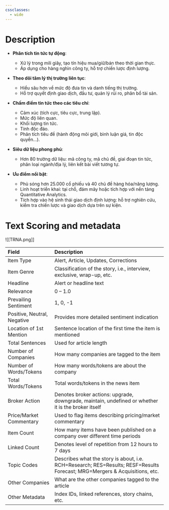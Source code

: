 ```yaml
---
cssclasses:
  - wide
---
```

# Description
- **Phân tích tin tức tự động**:
  - Xử lý trong mili giây, tạo tín hiệu mua/giữ/bán theo thời gian thực.
  - Áp dụng cho hàng nghìn công ty, hỗ trợ chiến lược định lượng.

- **Theo dõi tâm lý thị trường liên tục**:
  - Hiểu sâu hơn về mức độ đưa tin và danh tiếng thị trường.
  - Hỗ trợ quyết định giao dịch, đầu tư, quản lý rủi ro, phân bổ tài sản.

- **Chấm điểm tin tức theo các tiêu chí**:
  - Cảm xúc (tích cực, tiêu cực, trung lập).
  - Mức độ liên quan.
  - Khối lượng tin tức.
  - Tính độc đáo.
  - Phân tích tiêu đề (hành động môi giới, bình luận giá, tin độc quyền...).

- **Siêu dữ liệu phong phú**:
  - Hơn 80 trường dữ liệu: mã công ty, mã chủ đề, giai đoạn tin tức, phân loại ngành/địa lý, liên kết bài viết tương tự.

- **Ưu điểm nổi bật**:
  - Phủ sóng hơn 25.000 cổ phiếu và 40 chủ đề hàng hóa/năng lượng.
  - Linh hoạt triển khai: tại chỗ, đám mây hoặc tích hợp với nền tảng Quantitative Analytics.
  - Tích hợp vào hệ sinh thái giao dịch định lượng: hỗ trợ nghiên cứu, kiểm tra chiến lược và giao dịch dựa trên sự kiện.
# Text Scoring and metadata
![[TRNA.png]]

| Field                       | Description                                                                                                                |
| :-------------------------- | :------------------------------------------------------------------------------------------------------------------------- |
| Item Type                   | Alert, Article, Updates, Corrections                                                                                       |
| Item Genre                  | Classification of the story, i.e., interview, exclusive, wrap-up, etc.                                                     |
| Headline                    | Alert or headline text                                                                                                     |
| Relevance                   | 0 – 1.0                                                                                                                    |
| Prevailing Sentiment        | 1, 0, -1                                                                                                                   |
| Positive, Neutral, Negative | Provides more detailed sentiment indication                                                                                |
| Location of 1st Mention     | Sentence location of the first time the item is mentioned                                                                  |
| Total Sentences             | Used for article length                                                                                                    |
| Number of Companies         | How many companies are tagged to the item                                                                                  |
| Number of Words/Tokens      | How many words/tokens are about the company                                                                                |
| Total Words/Tokens          | Total words/tokens in the news item                                                                                        |
| Broker Action               | Denotes broker actions: upgrade, downgrade, maintain, undefined or whether it is the broker itself                         |
| Price/Market Commentary     | Used to flag items describing pricing/market commentary                                                                    |
| Item Count                  | How many items have been published on a company over different time periods                                                |
| Linked Count                | Denotes level of repetition from 12 hours to 7 days                                                                        |
| Topic Codes                 | Describes what the story is about, i.e. RCH=Research; RES=Results; RESF=Results Forecast; MRG=Mergers & Acquisitions, etc. |
| Other Companies             | What are the other companies tagged to the article                                                                         |
| Other Metadata              | Index IDs, linked references, story chains, etc.                                                                           |
